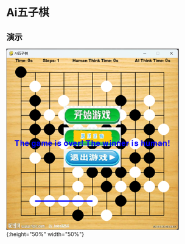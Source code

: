 # Ai五子棋
## 演示
![image](https://github.com/Mommm233/Gomoku/blob/main/img/1.png){:height="50%" width="50%"}
